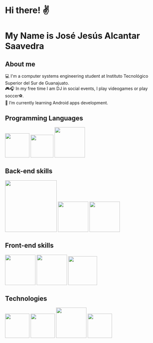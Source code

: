 # Hi there! ✌
# My Name is José Jesús Alcantar Saavedra

## About me
💻 I'm a computer systems engineering student at Instituto Tecnológico Superior del Sur de Guanajuato.<br>
🎮🎧 In my free time I am DJ in social events, I play videogames or play soccer⚽.<br>
🌱 I’m currently learning Android apps development.<br>

## Programming Languages
<img src="https://i.pinimg.com/originals/5d/08/78/5d087850e740fc8f6fd767d121c28a58.png" width="80px"/>   <img src="https://upload.wikimedia.org/wikipedia/commons/thumb/2/27/PHP-logo.svg/1200px-PHP-logo.svg.png" width="75px"/>   <img src="https://freevectorlogo.net/wp-content/uploads/2013/03/java-eps-vector-logo-400x400.png" width="100px"/> 

## Back-end skills
<img src="https://download.logo.wine/logo/MySQL/MySQL-Logo.wine.png" width="170px"/>   <img src="https://upload.wikimedia.org/wikipedia/commons/thumb/2/29/Postgresql_elephant.svg/1200px-Postgresql_elephant.svg.png" width="100px"/>   <img src="https://brandslogos.com/wp-content/uploads/thumbs/microsoft-sql-server-logo-vector.svg" width="100px"/>

## Front-end skills
<img src="https://cdn.pixabay.com/photo/2017/08/05/11/16/logo-2582748_1280.png" width="100px"/>   <img src="https://cdn.pixabay.com/photo/2017/08/05/11/16/logo-2582747_1280.png" width="100px"/>   <img src="https://upload.wikimedia.org/wikipedia/commons/thumb/b/b2/Bootstrap_logo.svg/1024px-Bootstrap_logo.svg.png" width="95px"/>

## Technologies
<img src="https://upload.wikimedia.org/wikipedia/commons/thumb/a/a3/.NET_Logo.svg/456px-.NET_Logo.svg.png" width="80px"/>   <img src="https://git-scm.com/images/logos/downloads/Git-Icon-1788C.png" width="80px"/>   <img src="https://logodownload.org/wp-content/uploads/2015/05/android-logo-3-2.png" width="100px"/>    <img src="https://upload.wikimedia.org/wikipedia/commons/thumb/c/cf/Adobe_Photoshop_Express_logo.svg/1200px-Adobe_Photoshop_Express_logo.svg.png" width="80px"/>
